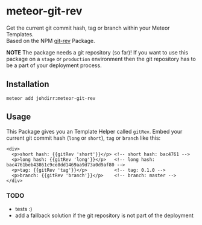 # meteor-git-rev

Get the current git commit hash, tag or branch within your Meteor Templates.  
Based on the NPM [git-rev](https://www.npmjs.com/package/git-rev) Package.  

**NOTE** The package needs a git repository (so far)! If you want to use this package on a `stage` or `production` environment then the git repository has to be a part of your deployment process.

## Installation

    meteor add johdirr:meteor-git-rev

## Usage

This Package gives you an Template Helper called `gitRev`. Embed your current git commit hash (`long` or `short`), `tag` or `branch` like this:

    <div>
      <p>short hash: {{gitRev 'short'}}</p> <!-- short hash: bac4761 -->
      <p>long hash: {{gitRev 'long'}}</p>   <!-- long hash: bac4761beb43861c9ce8dd1469aa9d73a0d9af80 -->
      <p>tag: {{gitRev 'tag'}}</p>          <!-- tag: 0.1.0 -->
      <p>branch: {{gitRev 'branch'}}</p>    <!-- branch: master -->
    </div>

### TODO

- tests :)
- add a fallback solution if the git repository is not part of the deployment
